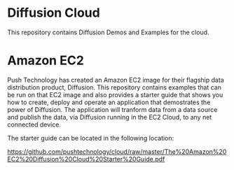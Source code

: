 Diffusion Cloud
===============

This repository contains Diffusion Demos and Examples for the cloud.

Amazon EC2
==========

Push Technology has created an Amazon EC2 image for their flagship data distribution product, Diffusion.
This repository contains examples that can be run on that EC2 image and also provides a starter guide that shows
you how to create, deploy and operate an 
application that demostrates the power of Diffusion. 
The application will tranform data from a data source and publish the data, via Diffusion running in the EC2 Cloud, 
to any net connected device.

The starter guide can be located in the following location:

  https://github.com/pushtechnology/cloud/raw/master/The%20Amazon%20EC2%20Diffusion%20Cloud%20Starter%20Guide.pdf
